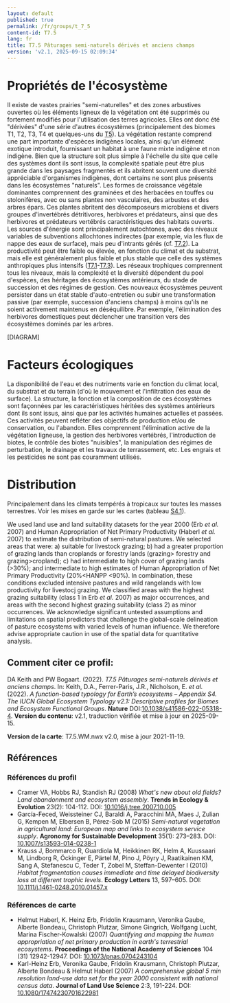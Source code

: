 ```yaml
---
layout: default
published: true
permalink: /fr/groups/t_7_5
content-id: T7.5
lang: fr
title: T7.5 Pâturages semi-naturels dérivés et anciens champs
version: 'v2.1, 2025-09-15 02:09:34'
---
```




# Propriétés de l'écosystème
 
Il existe de vastes prairies \"semi-naturelles\" et des zones arbustives
ouvertes où les éléments ligneux de la végétation ont été supprimés ou
fortement modifiés pour l\'utilisation des terres agricoles. Elles ont
donc été \"dérivées\" d\'une série d\'autres écosystèmes (principalement
des biomes T1, T2, T3, T4 et quelques-uns du [T5](/explore/biomes/T5)). La végétation
restante comprend une part importante d\'espèces indigènes locales,
ainsi qu\'un élément exotique introduit, fournissant un habitat à une
faune mixte indigène et non indigène. Bien que la structure soit plus
simple à l\'échelle du site que celle des systèmes dont ils sont issus,
la complexité spatiale peut être plus grande dans les paysages
fragmentés et ils abritent souvent une diversité appréciable
d\'organismes indigènes, dont certains ne sont plus présents dans les
écosystèmes \"naturels\". Les formes de croissance végétale dominantes
comprennent des graminées et des herbacées en touffes ou stolonifères,
avec ou sans plantes non vasculaires, des arbustes et des arbres épars.
Ces plantes abritent des décomposeurs microbiens et divers groupes
d\'invertébrés détritivores, herbivores et prédateurs, ainsi que des
herbivores et prédateurs vertébrés caractéristiques des habitats
ouverts. Les sources d\'énergie sont principalement autochtones, avec
des niveaux variables de subventions allochtones indirectes (par
exemple, via les flux de nappe des eaux de surface), mais peu
d\'intrants gérés (cf. [T7.2](/explore/groups/T7.2)). La productivité peut être faible ou
élevée, en fonction du climat et du substrat, mais elle est généralement
plus faible et plus stable que celle des systèmes anthropiques plus
intensifs ([T7.1](/explore/groups/T7.1)-[T7.3](/explore/groups/T7.3)). Les réseaux trophiques comprennent tous les
niveaux, mais la complexité et la diversité dépendent du pool
d\'espèces, des héritages des écosystèmes antérieurs, du stade de
succession et des régimes de gestion. Ces nouveaux écosystèmes peuvent
persister dans un état stable d\'auto-entretien ou subir une
transformation passive (par exemple, succession d\'anciens champs) à
moins qu\'ils ne soient activement maintenus en déséquilibre. Par
exemple, l\'élimination des herbivores domestiques peut déclencher une
transition vers des écosystèmes dominés par les arbres.

[DIAGRAM]

# Facteurs écologiques
 
La disponibilité de l\'eau et des nutriments varie en fonction du climat
local, du substrat et du terrain (d\'où le mouvement et l\'infiltration
des eaux de surface). La structure, la fonction et la composition de ces
écosystèmes sont façonnées par les caractéristiques héritées des
systèmes antérieurs dont ils sont issus, ainsi que par les activités
humaines actuelles et passées. Ces activités peuvent refléter des
objectifs de production et/ou de conservation, ou l\'abandon. Elles
comprennent l\'élimination active de la végétation ligneuse, la gestion
des herbivores vertébrés, l\'introduction de biotes, le contrôle des
biotes \"nuisibles\", la manipulation des régimes de perturbation, le
drainage et les travaux de terrassement, etc. Les engrais et les
pesticides ne sont pas couramment utilisés.
 
# Distribution
 
Principalement dans les climats tempérés à tropicaux sur toutes les
masses terrestres. Voir les mises en garde sur les cartes (tableau
[S4.1](/explore/groups/S4.1)).

We used land use and land suitability datasets for the year 2000 (Erb _et al._ 2007) and Human Appropriation of Net Primary Productivity (Haberl _et al._ 2007) to estimate the distribution of semi-natural pastures. We selected areas that were: a) suitable for livestock grazing; b) had a greater proportion of grazing lands than croplands or forestry lands (grazing> forestry and grazing>cropland); c) had intermediate to high cover of grazing lands (>30%); and intermediate to high estimates of Human Appropriation of Net Primary Productivity (20%<HANPP <90%). In combination, these conditions excluded intensive pastures and wild rangelands with low productivity for livestocj grazing. We classified areas with the highest grazing suitability (class 1 in Erb _et al._ 2007) as major occurrences, and areas with the second highest grazing suitability (class 2) as minor occurrences. We acknowledge significant untested assumptions and limitations on spatial predictors that challenge the global-scale delineation of pasture ecosystems with varied levels of human influence. We therefore advise appropriate caution in use of the spatial data for quantitative analysis.

## Comment citer ce profil:

DA Keith and PW Bogaart. (2022). *T7.5 Pâturages semi-naturels dérivés et anciens champs*. In: Keith, D.A., Ferrer-Paris, J.R., Nicholson, E. *et al.* (2022). *A function-based typology for Earth’s ecosystems – Appendix S4. The IUCN Global Ecosystem Typology v2.1: Descriptive profiles for Biomes and Ecosystem Functional Groups*. **Nature** DOI:[10.1038/s41586-022-05318-4](https://doi.org/10.1038/s41586-022-05318-4).
**Version du contenu**: v2.1, traduction vérifiée et mise à jour en 2025-09-15.

**Version de la carte**: T7.5.WM.nwx v2.0, mise à jour 2021-11-19.

## Références

### Références du profil

* Cramer VA, Hobbs RJ, Standish RJ  (2008) *What's new about old fields? Land abandonment and ecosystem assembly*. **Trends in Ecology & Evolution** 23(2): 104-112. DOI: [10.1016/j.tree.2007.10.005](http://doi.org/10.1016/j.tree.2007.10.005)
* García-Feced, Weissteiner CJ, Baraldi A, Paracchini MA, Maes J, Zulian G, Kempen M, Elbersen B, Pérez-Sob M  (2015) *Semi-natural vegetation in agricultural land: European map and links to ecosystem service supply*. **Agronomy for Sustainable Development** 35(1): 273–283. DOI: [10.1007/s13593-014-0238-1](http://doi.org/10.1007/s13593-014-0238-1)
* Krauss J, Bommarco R, Guardiola M, Heikkinen RK, Helm A, Kuussaari M, Lindborg R, Öckinger E, Pärtel M, Pino J, Pöyry J, Raatikainen KM, Sang A, Stefanescu C, Teder T, Zobel M, Steffan-Dewenter I  (2010) *Habitat fragmentation causes immediate and time delayed biodiversity loss at different trophic levels*. **Ecology Letters** 13, 597–605. DOI: [10.1111/j.1461-0248.2010.01457.x](http://doi.org/10.1111/j.1461-0248.2010.01457.x)

### Références de carte
* Helmut Haberl, K. Heinz Erb, Fridolin Krausmann, Veronika Gaube, Alberte Bondeau, Christoph Plutzar, Simone Gingrich, Wolfgang Lucht, Marina Fischer-Kowalski (2007) *Quantifying and mapping the human appropriation of net primary production in earth's terrestrial ecosystems*. **Proceedings of the National Academy of Sciences** 104 (31) 12942-12947. DOI: [10.1073/pnas.0704243104](http://doi.org/10.1073/pnas.0704243104)
* Karl-Heinz Erb, Veronika Gaube, Fridolin Krausmann, Christoph Plutzar, Alberte Bondeau & Helmut Haberl (2007) *A comprehensive global 5 min resolution land-use data set for the year 2000 consistent with national census data*. **Journal of Land Use Science** 2:3, 191-224. DOI: [10.1080/17474230701622981](http://doi.org/10.1080/17474230701622981)

